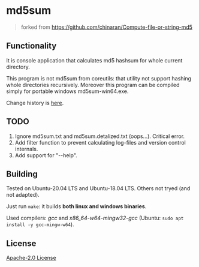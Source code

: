 # md5sum
> forked from https://github.com/chinaran/Compute-file-or-string-md5

## Functionality

It is console application that calculates md5 hashsum for whole current directory.

This program is not md5sum from coreutils: that utility not support hashing whole directories recursively. Moreover this program can be compiled simply for portable windows md5sum-win64.exe.

Change history is [here](changelog.md).

## TODO

1. Ignore md5sum.txt and md5sum.detalized.txt (oops...). Critical error.
2. Add filter function to prevent calculating log-files and version control internals.
3. Add support for "--help".

## Building

Tested on Ubuntu-20.04 LTS and Ubuntu-18.04 LTS. Others not tryed (and not adapted).

Just run ```make```: it builds **both linux and windows binaries**.

Used compilers: *gcc* and *x86_64-w64-mingw32-gcc* (Ubuntu: ```sudo apt install -y gcc-mingw-w64```).

## License

[Apache-2.0 License](https://github.com/1024sparrow/md5sum/blob/master/LICENSE)
